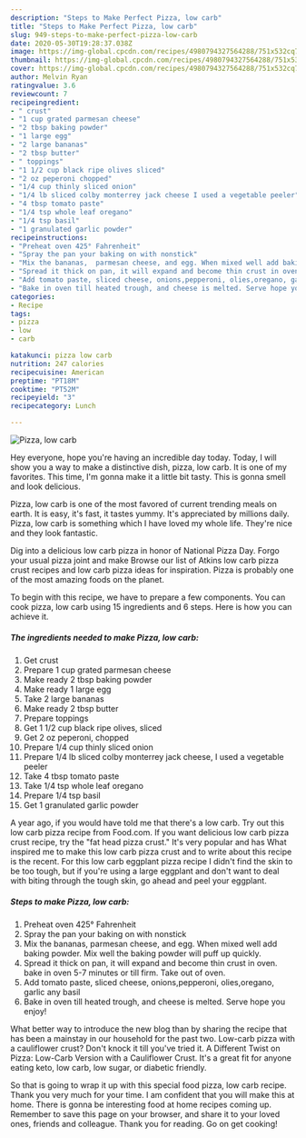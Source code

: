 ```yaml
---
description: "Steps to Make Perfect Pizza, low carb"
title: "Steps to Make Perfect Pizza, low carb"
slug: 949-steps-to-make-perfect-pizza-low-carb
date: 2020-05-30T19:28:37.038Z
image: https://img-global.cpcdn.com/recipes/4980794327564288/751x532cq70/pizza-low-carb-recipe-main-photo.jpg
thumbnail: https://img-global.cpcdn.com/recipes/4980794327564288/751x532cq70/pizza-low-carb-recipe-main-photo.jpg
cover: https://img-global.cpcdn.com/recipes/4980794327564288/751x532cq70/pizza-low-carb-recipe-main-photo.jpg
author: Melvin Ryan
ratingvalue: 3.6
reviewcount: 7
recipeingredient:
- " crust"
- "1 cup grated parmesan cheese"
- "2 tbsp baking powder"
- "1 large egg"
- "2 large bananas"
- "2 tbsp butter"
- " toppings"
- "1 1/2 cup black ripe olives sliced"
- "2 oz peperoni chopped"
- "1/4 cup thinly sliced onion"
- "1/4 lb sliced colby monterrey jack cheese I used a vegetable peeler"
- "4 tbsp tomato paste"
- "1/4 tsp whole leaf oregano"
- "1/4 tsp basil"
- "1 granulated garlic powder"
recipeinstructions:
- "Preheat oven 425° Fahrenheit"
- "Spray the pan your baking on with nonstick"
- "Mix the bananas,  parmesan cheese, and egg. When mixed well add baking powder. Mix well the baking powder will puff up quickly."
- "Spread it thick on pan, it will expand and become thin crust in oven. bake in oven 5-7 minutes or till firm. Take out of oven."
- "Add tomato paste, sliced cheese, onions,pepperoni, olies,oregano, garlic any basil"
- "Bake in oven till heated trough, and cheese is melted. Serve hope you enjoy!"
categories:
- Recipe
tags:
- pizza
- low
- carb

katakunci: pizza low carb 
nutrition: 247 calories
recipecuisine: American
preptime: "PT18M"
cooktime: "PT52M"
recipeyield: "3"
recipecategory: Lunch

---
```



![Pizza, low carb](https://img-global.cpcdn.com/recipes/4980794327564288/751x532cq70/pizza-low-carb-recipe-main-photo.jpg)

Hey everyone, hope you're having an incredible day today. Today, I will show you a way to make a distinctive dish, pizza, low carb. It is one of my favorites. This time, I'm gonna make it a little bit tasty. This is gonna smell and look delicious.

Pizza, low carb is one of the most favored of current trending meals on earth. It is easy, it's fast, it tastes yummy. It's appreciated by millions daily. Pizza, low carb is something which I have loved my whole life. They're nice and they look fantastic.

Dig into a delicious low carb pizza in honor of National Pizza Day. Forgo your usual pizza joint and make Browse our list of Atkins low carb pizza crust recipes and low carb pizza ideas for inspiration. Pizza is probably one of the most amazing foods on the planet.


To begin with this recipe, we have to prepare a few components. You can cook pizza, low carb using 15 ingredients and 6 steps. Here is how you can achieve it.

<!--inarticleads1-->

##### The ingredients needed to make Pizza, low carb:

1. Get  crust
1. Prepare 1 cup grated parmesan cheese
1. Make ready 2 tbsp baking powder
1. Make ready 1 large egg
1. Take 2 large bananas
1. Make ready 2 tbsp butter
1. Prepare  toppings
1. Get 1 1/2 cup black ripe olives, sliced
1. Get 2 oz peperoni, chopped
1. Prepare 1/4 cup thinly sliced onion
1. Prepare 1/4 lb sliced colby monterrey jack cheese, I used a vegetable peeler
1. Take 4 tbsp tomato paste
1. Take 1/4 tsp whole leaf oregano
1. Prepare 1/4 tsp basil
1. Get 1 granulated garlic powder


A year ago, if you would have told me that there&#39;s a low carb. Try out this low carb pizza recipe from Food.com. If you want delicious low carb pizza crust recipe, try the &#34;fat head pizza crust.&#34; It&#39;s very popular and has What inspired me to make this low carb pizza crust and to write about this recipe is the recent. For this low carb eggplant pizza recipe I didn&#39;t find the skin to be too tough, but if you&#39;re using a large eggplant and don&#39;t want to deal with biting through the tough skin, go ahead and peel your eggplant. 

<!--inarticleads2-->

##### Steps to make Pizza, low carb:

1. Preheat oven 425° Fahrenheit
1. Spray the pan your baking on with nonstick
1. Mix the bananas,  parmesan cheese, and egg. When mixed well add baking powder. Mix well the baking powder will puff up quickly.
1. Spread it thick on pan, it will expand and become thin crust in oven. bake in oven 5-7 minutes or till firm. Take out of oven.
1. Add tomato paste, sliced cheese, onions,pepperoni, olies,oregano, garlic any basil
1. Bake in oven till heated trough, and cheese is melted. Serve hope you enjoy!


What better way to introduce the new blog than by sharing the recipe that has been a mainstay in our household for the past two. Low-carb pizza with a cauliflower crust? Don&#39;t knock it till you&#39;ve tried it. A Different Twist on Pizza: Low-Carb Version with a Cauliflower Crust. It&#39;s a great fit for anyone eating keto, low carb, low sugar, or diabetic friendly. 

So that is going to wrap it up with this special food pizza, low carb recipe. Thank you very much for your time. I am confident that you will make this at home. There is gonna be interesting food at home recipes coming up. Remember to save this page on your browser, and share it to your loved ones, friends and colleague. Thank you for reading. Go on get cooking!
